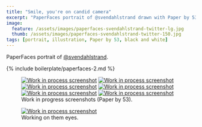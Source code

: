 ```yaml
---
title: "Smile, you're on candid camera"
excerpt: "PaperFaces portrait of @svendahlstrand drawn with Paper by 53 on an iPad."
image: 
  feature: /assets/images/paperfaces-svendahlstrand-twitter-lg.jpg
  thumb: /assets/images/paperfaces-svendahlstrand-twitter-150.jpg
tags: [portrait, illustration, Paper by 53, black and white]
---
```


PaperFaces portrait of [@svendahlstrand](http://twitter.com/svendahlstrand).

{% include boilerplate/paperfaces-2.md %}

<figure class="half">
  <a href="{{ site.url }}/assets/images/paperfaces-svendahlstrand-process-1-lg.jpg"><img src="{{ site.url }}/assets/images/paperfaces-svendahlstrand-process-1-600.jpg" alt="Work in process screenshot"></a>
  <a href="{{ site.url }}/assets/images/paperfaces-svendahlstrand-process-2-lg.jpg"><img src="{{ site.url }}/assets/images/paperfaces-svendahlstrand-process-2-600.jpg" alt="Work in process screenshot"></a>
  <a href="{{ site.url }}/assets/images/paperfaces-svendahlstrand-process-3-lg.jpg"><img src="{{ site.url }}/assets/images/paperfaces-svendahlstrand-process-3-600.jpg" alt="Work in process screenshot"></a>
  <a href="{{ site.url }}/assets/images/paperfaces-svendahlstrand-process-4-lg.jpg"><img src="{{ site.url }}/assets/images/paperfaces-svendahlstrand-process-4-600.jpg" alt="Work in process screenshot"></a>
  <a href="{{ site.url }}/assets/images/paperfaces-svendahlstrand-process-5-lg.jpg"><img src="{{ site.url }}/assets/images/paperfaces-svendahlstrand-process-5-600.jpg" alt="Work in process screenshot"></a>
  <a href="{{ site.url }}/assets/images/paperfaces-svendahlstrand-process-6-lg.jpg"><img src="{{ site.url }}/assets/images/paperfaces-svendahlstrand-process-6-600.jpg" alt="Work in process screenshot"></a>
  <figcaption>Work in progress screenshots (Paper by 53).</figcaption>
</figure>

<figure>
  <a href="{{ site.url }}/assets/images/paperfaces-svendahlstrand-process-7-lg.jpg"><img src="{{ site.url }}/assets/images/paperfaces-svendahlstrand-process-7-750.jpg" alt="Work in process screenshot"></a>
  <figcaption>Working on them eyes.</figcaption>
</figure>